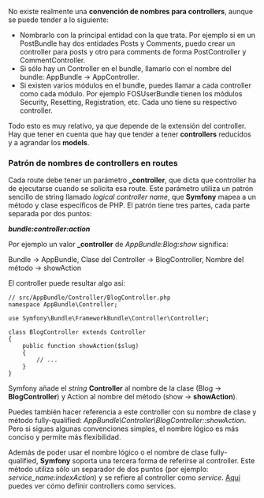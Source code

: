 No existe realmente una **convención de nombres para controllers**, aunque se puede tender a lo siguiente:

*   Nombrarlo con la principal entidad con la que trata. Por ejemplo si en un PostBundle hay dos entidades Posts y Comments, puedo crear un controller para posts y otro para comments de forma PostController y CommentController.
*   Si sólo hay un Controller en el bundle, llamarlo con el nombre del bundle: AppBundle -> AppController.
*   Si existen varios módulos en el bundle, puedes llamar a cada controller como cada módulo. Por ejemplo FOSUserBundle tienen los módulos Security, Resetting, Registration, etc. Cada uno tiene su respectivo controller.

Todo esto es muy relativo, ya que depende de la extensión del controller. Hay que tener en cuenta que hay que tender a tener **controllers** reducidos y a agrandar los **models**. 

### Patrón de nombres de controllers en routes

Cada route debe tener un parámetro **_controller**, que dicta que controller ha de ejecutarse cuando se solicita esa route. Este parámetro utiliza un patrón sencillo de string llamado _logical controller name_, que **Symfony** mapea a un método y clase específicos de PHP. El patrón tiene tres partes, cada parte separada por dos puntos:

_**bundle:controller:action**_

Por ejemplo un valor **_controller** de _AppBundle:Blog:show_ significa:

Bundle -> AppBundle, Clase del Controller -> BlogController, Nombre del método -> showAction

El controller puede resultar algo así:

```
// src/AppBundle/Controller/BlogController.php
namespace AppBundle\Controller;

use Symfony\Bundle\FrameworkBundle\Controller\Controller;

class BlogController extends Controller
{
    public function showAction($slug)
    {
        // ...
    }
}
```

Symfony añade el _string_ **Controller** al nombre de la clase (Blog -> **BlogController**) y Action al nombre del método (show -> **showAction**).

Puedes también hacer referencia a este controller con su nombre de clase y método fully-qualified: _AppBundle\Controller\BlogController::showAction_. Pero si sigues algunas convenciones simples, el nombre lógico es más conciso y permite más flexibilidad.

Además de poder usar el nombre lógico o el nombre de clase fully-qualified, **Symfony** soporta una tercera forma de referirse al controller. Este método utiliza sólo un separador de dos puntos (por ejemplo: _service_name:indexAction_) y se refiere al controller como _service_. [Aquí](http://symfony.com/doc/current/cookbook/controller/service.html) puedes ver cómo definir controllers como services.